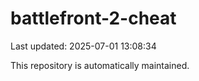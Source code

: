 # battlefront-2-cheat

Last updated: 2025-07-01 13:08:34

This repository is automatically maintained.
